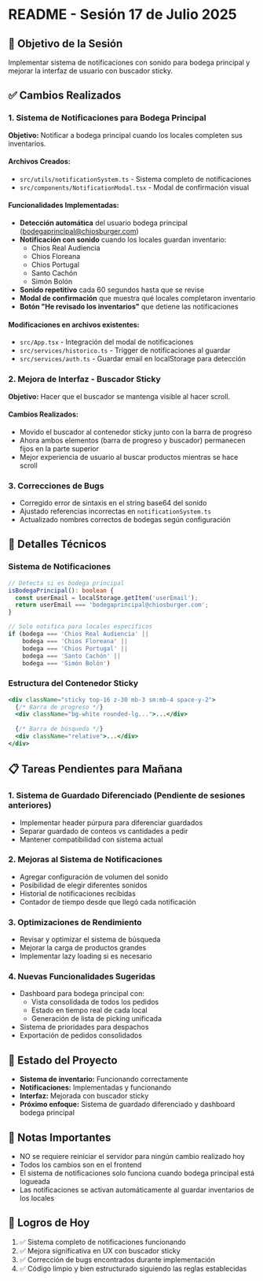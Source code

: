 # README - Sesión 17 de Julio 2025

## 🎯 Objetivo de la Sesión
Implementar sistema de notificaciones con sonido para bodega principal y mejorar la interfaz de usuario con buscador sticky.

## ✅ Cambios Realizados

### 1. Sistema de Notificaciones para Bodega Principal
**Objetivo:** Notificar a bodega principal cuando los locales completen sus inventarios.

#### Archivos Creados:
- `src/utils/notificationSystem.ts` - Sistema completo de notificaciones
- `src/components/NotificationModal.tsx` - Modal de confirmación visual

#### Funcionalidades Implementadas:
- **Detección automática** del usuario bodega principal (bodegaprincipal@chiosburger.com)
- **Notificación con sonido** cuando los locales guardan inventario:
  - Chios Real Audiencia
  - Chios Floreana
  - Chios Portugal
  - Santo Cachón
  - Simón Bolón
- **Sonido repetitivo** cada 60 segundos hasta que se revise
- **Modal de confirmación** que muestra qué locales completaron inventario
- **Botón "He revisado los inventarios"** que detiene las notificaciones

#### Modificaciones en archivos existentes:
- `src/App.tsx` - Integración del modal de notificaciones
- `src/services/historico.ts` - Trigger de notificaciones al guardar
- `src/services/auth.ts` - Guardar email en localStorage para detección

### 2. Mejora de Interfaz - Buscador Sticky
**Objetivo:** Hacer que el buscador se mantenga visible al hacer scroll.

#### Cambios Realizados:
- Movido el buscador al contenedor sticky junto con la barra de progreso
- Ahora ambos elementos (barra de progreso y buscador) permanecen fijos en la parte superior
- Mejor experiencia de usuario al buscar productos mientras se hace scroll

### 3. Correcciones de Bugs
- Corregido error de sintaxis en el string base64 del sonido
- Ajustado referencias incorrectas en `notificationSystem.ts`
- Actualizado nombres correctos de bodegas según configuración

## 🔧 Detalles Técnicos

### Sistema de Notificaciones
```typescript
// Detecta si es bodega principal
isBodegaPrincipal(): boolean {
  const userEmail = localStorage.getItem('userEmail');
  return userEmail === 'bodegaprincipal@chiosburger.com';
}

// Solo notifica para locales específicos
if (bodega === 'Chios Real Audiencia' || 
    bodega === 'Chios Floreana' || 
    bodega === 'Chios Portugal' || 
    bodega === 'Santo Cachón' || 
    bodega === 'Simón Bolón')
```

### Estructura del Contenedor Sticky
```jsx
<div className="sticky top-16 z-30 mb-3 sm:mb-4 space-y-2">
  {/* Barra de progreso */}
  <div className="bg-white rounded-lg...">...</div>
  
  {/* Barra de búsqueda */}
  <div className="relative">...</div>
</div>
```

## 📋 Tareas Pendientes para Mañana

### 1. Sistema de Guardado Diferenciado (Pendiente de sesiones anteriores)
- Implementar header púrpura para diferenciar guardados
- Separar guardado de conteos vs cantidades a pedir
- Mantener compatibilidad con sistema actual

### 2. Mejoras al Sistema de Notificaciones
- Agregar configuración de volumen del sonido
- Posibilidad de elegir diferentes sonidos
- Historial de notificaciones recibidas
- Contador de tiempo desde que llegó cada notificación

### 3. Optimizaciones de Rendimiento
- Revisar y optimizar el sistema de búsqueda
- Mejorar la carga de productos grandes
- Implementar lazy loading si es necesario

### 4. Nuevas Funcionalidades Sugeridas
- Dashboard para bodega principal con:
  - Vista consolidada de todos los pedidos
  - Estado en tiempo real de cada local
  - Generación de lista de picking unificada
- Sistema de prioridades para despachos
- Exportación de pedidos consolidados

## 🚀 Estado del Proyecto
- **Sistema de inventario:** Funcionando correctamente
- **Notificaciones:** Implementadas y funcionando
- **Interfaz:** Mejorada con buscador sticky
- **Próximo enfoque:** Sistema de guardado diferenciado y dashboard bodega principal

## 📝 Notas Importantes
- NO se requiere reiniciar el servidor para ningún cambio realizado hoy
- Todos los cambios son en el frontend
- El sistema de notificaciones solo funciona cuando bodega principal está logueada
- Las notificaciones se activan automáticamente al guardar inventarios de los locales

## 🎉 Logros de Hoy
1. ✅ Sistema completo de notificaciones funcionando
2. ✅ Mejora significativa en UX con buscador sticky
3. ✅ Corrección de bugs encontrados durante implementación
4. ✅ Código limpio y bien estructurado siguiendo las reglas establecidas